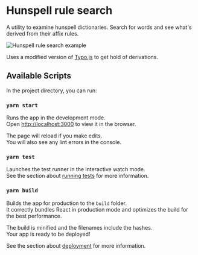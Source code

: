 # Hunspell rule search

A utility to examine hunspell dictionaries. Search for words and see what's derived from their affix rules.

![Hunspell rule search example](https://user-images.githubusercontent.com/7767575/89734064-90840a00-da51-11ea-9a17-bec621808d90.png)

Uses a modified version of [Typo.js](https://github.com/jonathonherbert/Typo.js) to get hold of derivations.

## Available Scripts

In the project directory, you can run:

### `yarn start`

Runs the app in the development mode.<br />
Open [http://localhost:3000](http://localhost:3000) to view it in the browser.

The page will reload if you make edits.<br />
You will also see any lint errors in the console.

### `yarn test`

Launches the test runner in the interactive watch mode.<br />
See the section about [running tests](https://facebook.github.io/create-react-app/docs/running-tests) for more information.

### `yarn build`

Builds the app for production to the `build` folder.<br />
It correctly bundles React in production mode and optimizes the build for the best performance.

The build is minified and the filenames include the hashes.<br />
Your app is ready to be deployed!

See the section about [deployment](https://facebook.github.io/create-react-app/docs/deployment) for more information.
